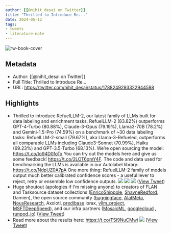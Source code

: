 ```yaml
---
author: [[@nihit_desai on Twitter]]
title: "Thrilled to Introduce Re..."
date: 2024-05-12
tags: 
- tweets
- literature-note
---
```

![rw-book-cover](https://pbs.twimg.com/profile_images/1749513135634178050/sI5SqlRb.jpg)

## Metadata
- Author: [[@nihit_desai on Twitter]]
- Full Title: Thrilled to Introduce Re...
- URL: https://twitter.com/nihit_desai/status/1788249293322944588

## Highlights
- Thrilled to introduce RefuelLLM-2, our latest family of LLMs built for data labeling and enrichment tasks. RefuelLLM-2 (83.82%) outperforms GPT-4-Turbo (80.88%), Claude-3-Opus (79.19%), Llama3-70B (78.2%) and Gemini-1.5-Pro (74.59%) on a benchmark of ~30 data labeling tasks:
  RefuelLLM-2-small (79.67%), aka Llama-3-Refueled, outperforms all comparable LLMs including Claude3-Sonnet (70.99%), Haiku (69.23%) and GPT-3.5-Turbo (68.13%). We’re open sourcing the model: https://t.co/to94D0foTx
  You can try out the models here and give us some feedback! https://t.co/2LOT6qmY4F. The code and data used for benchmarking the LLMs is available in our Autolabel library: https://t.co/NdpUZ0A7pA
  One more thing: RefuelLLM-2 family of models output much better calibrated confidence scores - a useful lever to reject, retry or ensemble low confidence outputs.
  ![](https://pbs.twimg.com/media/GNEfr0XaQAAfsmf.jpg)
  ![](https://pbs.twimg.com/media/GNEgz4zbIAAWv6u.jpg)
  ![](https://pbs.twimg.com/media/GNEh5BQaAAA80Cw.jpg) ([View Tweet](https://twitter.com/nihit_desai/status/1788249293322944588))
- Huge shoutout (apologies if I'm missing anyone) to creators of FLAN and Tasksource dataset collections ([EnricoShippole](https://twitter.com/EnricoShippole), [ShayneRedford](https://twitter.com/ShayneRedford), Damien), the open source community ([huggingface](https://twitter.com/huggingface), [AIatMeta](https://twitter.com/AIatMeta), [NousResearch](https://twitter.com/NousResearch), Axolotl, [predibase](https://twitter.com/predibase) lorax, [vllm_project](https://twitter.com/vllm_project), [MSFTDeepSpeed](https://twitter.com/MSFTDeepSpeed)), and our infra partners ([MosaicML](https://twitter.com/MosaicML), [googlecloud](https://twitter.com/googlecloud) , [runpod_io](https://twitter.com/runpod_io)) ([View Tweet](https://twitter.com/nihit_desai/status/1788250867294150943))
- Read more about the results here: https://t.co/TSi9NuCMwi 
  ![](https://pbs.twimg.com/media/GNEyhGObwAAIzyS.png) ([View Tweet](https://twitter.com/nihit_desai/status/1788266124548931851))
